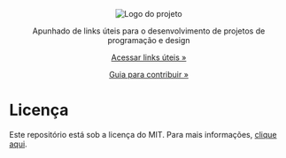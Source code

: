 <div align="center">
  <img alt="Logo do projeto" src="https://raw.githubusercontent.com/OfficialMarinho/Links-uteis/master/logo.png">
</div>
<p align="center">Apunhado de links úteis para o desenvolvimento de projetos de programação e design</p>

[<p align="center">Acessar links úteis »</p>](https://github.com/OfficialMarinho/Links-uteis/blob/master/LINKS.md)
[<p align="center">Guia para contribuir »</p>](https://github.com/OfficialMarinho/Links-uteis/blob/master/CONTRIBUTING.md)

# Licença
Este repositório está sob a licença do MIT. Para mais informações, [clique aqui](https://github.com/OfficialMarinho/Links-uteis/blob/master/LICENSE).
